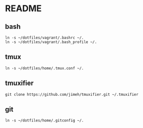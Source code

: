README
======

bash
----

	ln -s ~/dotfiles/vagrant/.bashrc ~/.
	ln -s ~/dotfiles/vagrant/.bash_profile ~/.

tmux
----

	ln -s ~/dotfiles/home/.tmux.conf ~/.

tmuxifier
---------

    git clone https://github.com/jimeh/tmuxifier.git ~/.tmuxifier

git
---

	ln -s ~/dotfiles/home/.gitconfig ~/.
